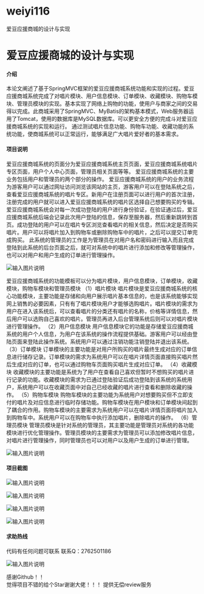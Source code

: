 # weiyi116
爱豆应援商城的设计与实现

# 爱豆应援商城的设计与实现


#### 介绍
本论文阐述了基于SpringMVC框架的爱豆应援商城系统功能和实现的过程。爱豆应援商城系统完成了对唱片模块、用户信息模块、订单模块、收藏模块、购物车模块、管理员模块的实现。基本实现了网络上购物的功能，使用户与商家之间的交易得以完成。此商城采用了SpringMVC、MyBatis的架构基本模式，Web服务器运用了Tomcat，使用的数据库是MySQL数据库。可以更安全方便的完成斗对爱豆应援商城系统的实现和运行。
通过测试唱片信息功能、购物车功能、收藏功能的系统功能，使商城系统可以正常运行，能够满足广大唱片爱好者的基本需求。





#### 项目说明
爱豆应援商城系统的页面分为爱豆应援商城系统主页页面，爱豆应援商城系统唱片专区页面，用户个人中心页面，管理员相关页面等等。
   爱豆应援商城系统的主要业务包括用户和管理员的两个部分的操作。
   爱豆应援商城系统的用户的业务流程为游客用户可以通过网址访问浏览该网站的主页，游客用户可以在登陆系统之后，查看爱豆应援商城系统的唱片专区。新用户在注册页面可以进行用户的首次注册，注册完成的用户就可以进入爱豆应援商城系统的唱片区选择自己想要购买的专辑。爱豆应援商城系统会对每一次成功登陆的用户进行身份验证，在验证通过后，爱豆应援商城系统后端会记录此次用户登陆的信息，保存至服务器，然后重新跳转到首页。成功登陆的用户可以在唱片专区浏览查看唱片的相关信息，然后决定是否购买唱片。用户可以将唱片加入到购物车或删除购物车中的唱片，之后可以提交订单完成购买。
此系统的管理员的工作是为管理员在对用户名和密码进行输入而且完成登陆到此系统的后台页面之后，就可对系统中的唱片进行添加和修改等管理操作，也可以对用户和用户生成的订单进行管理操作。

![输入图片说明](https://images.gitee.com/uploads/images/2021/0126/232131_5770aaf4_8587779.png "屏幕截图.png")

爱豆应援商城系统的功能模板可以分为唱片模块，用户信息模块，订单模块，收藏模块，购物车模块和管理员模块
（1）唱片模块
唱片模块是爱豆应援商城系统的核心功能模块，主要功能是存储和向用户展示唱片基本信息的，也是该系统能够实现网上销售的必要因素，只有有了唱片模块用户才能够选购唱片。唱片模块的需求为用户在进入该系统后，可以查看唱片的分类还有唱片的名称，价格等详情信息，然后用户可以选购自己喜欢的唱片。管理员再进入后台管理系统后则可以对唱片模块进行管理操作。
（2）用户信息模块
用户信息模块它的功能是存储爱豆应援商城系统的用户个人信息，为用户在该系统的操作流程提供基础。游客用户可以经由登陆页面来登陆此操作系统。系统用户可以通过注销功能注销登陆并退出该系统。
（3）订单模块
订单模块的主要功能是对用户所购买的唱片最终生成对应的订单信息进行储存记录。订单模块的需求为系统用户可以在唱片详情页面直接购买唱片然后生成对应的订单，也可以通过购物车页面购买唱片生成对应订单。
（4）收藏模块
收藏模块的主要功能是系统为了用户在查看自己喜欢但暂时不想购买的唱片进行记录的功能。收藏模块的需求为已通过登陆验证后成功登陆到该系统的系统用户，系统用户可以在收藏页面中对自己已经收藏的唱片进行查看和删除收藏的操作。
（5）购物车模块
购物车模块的主要功能为系统用户对想要购买但不立即支付的唱片及对应信息进行临时存储功能。购物车模块在用户模块和订单模块间起到了耦合的作用。购物车模块的主要需求为系统用户可以在唱片详情页面将唱片加入到购物车中。系统用户可以在购物车中执行添加唱片，删除唱片的操作。
（6）管理员模块
管理员模块是针对系统的管理员，其主要功能是管理员对系统的各功能模块进行优化管理操作。管理员模块的主要需求为管理员可以添加修改唱片信息，对唱片进行管理操作，同时管理员也可以对用户以及用户生成的订单进行管理。

![输入图片说明](https://images.gitee.com/uploads/images/2021/0126/232143_3fbef858_8587779.png "屏幕截图.png")





#### 项目截图
![输入图片说明](https://images.gitee.com/uploads/images/2021/0126/232158_1a1469ae_8587779.png "屏幕截图.png")

![输入图片说明](https://images.gitee.com/uploads/images/2021/0126/232206_185a02ff_8587779.png "屏幕截图.png")

![输入图片说明](https://images.gitee.com/uploads/images/2021/0126/232212_0776db79_8587779.png "屏幕截图.png")


![输入图片说明](https://images.gitee.com/uploads/images/2021/0126/232221_12ae06ac_8587779.png "屏幕截图.png")




#### 求助热线


代码有任何问题可联系
联系Q：2762501186

                            
![输入图片说明](https://images.gitee.com/uploads/images/2020/1119/003728_cd598bb9_4865385.jpeg "微信.jpg")           

感谢Github！！  
觉得项目不错的给个Star谢谢大佬！！！
提供无偿review服务
